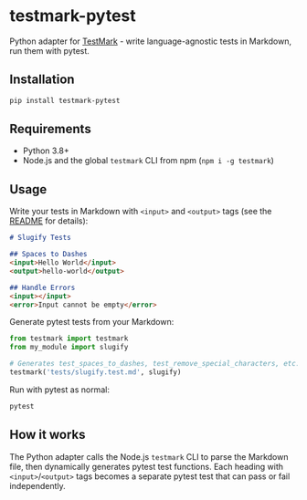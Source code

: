 # testmark-pytest

Python adapter for [TestMark](https://github.com/holdenmatt/testmark) - write language-agnostic tests in Markdown, run them with pytest.

## Installation

```bash
pip install testmark-pytest
```

## Requirements

- Python 3.8+
- Node.js and the global `testmark` CLI from npm (`npm i -g testmark`)

## Usage

Write your tests in Markdown with `<input>` and `<output>` tags (see the [README](https://github.com/holdenmatt/testmark) for details):

```markdown
# Slugify Tests

## Spaces to Dashes
<input>Hello World</input>
<output>hello-world</output>

## Handle Errors
<input></input>
<error>Input cannot be empty</error>
```

Generate pytest tests from your Markdown:

```python
from testmark import testmark
from my_module import slugify

# Generates test_spaces_to_dashes, test_remove_special_characters, etc.
testmark('tests/slugify.test.md', slugify)
```

Run with pytest as normal:

```bash
pytest
```

## How it works

The Python adapter calls the Node.js `testmark` CLI to parse the Markdown file, then dynamically generates pytest test functions. Each heading with `<input>`/`<output>` tags becomes a separate pytest test that can pass or fail independently.